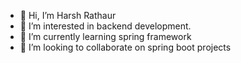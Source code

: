 - 👋 Hi, I’m Harsh Rathaur
- 👀 I’m interested in backend development.
- 🌱 I’m currently learning spring framework
- 💞️ I’m looking to collaborate on spring boot projects
  

<!---
h1a1r1s1h/h1a1r1s1h is a ✨ special ✨ repository because its `README.md` (this file) appears on your GitHub profile.
You can click the Preview link to take a look at your changes.
--->
